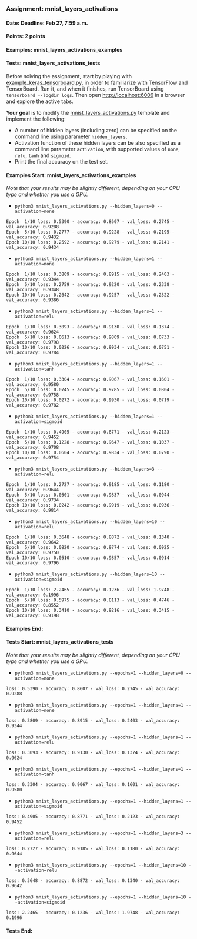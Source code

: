 ### Assignment: mnist_layers_activations
#### Date: Deadline: Feb 27, 7:59 a.m.
#### Points: 2 points
#### Examples: mnist_layers_activations_examples
#### Tests: mnist_layers_activations_tests

Before solving the assignment, start by playing with
[example_keras_tensorboard.py](https://github.com/ufal/npfl114/tree/master/labs/01/example_keras_tensorboard.py),
in order to familiarize with TensorFlow and TensorBoard.
Run it, and when it finishes, run TensorBoard using `tensorboard --logdir logs`.
Then open <http://localhost:6006> in a browser and explore the active tabs.

**Your goal** is to modify the
[mnist_layers_activations.py](https://github.com/ufal/npfl114/tree/master/labs/01/mnist_layers_activations.py)
template and implement the following:
- A number of hidden layers (including zero) can be specified on the command line
  using parameter `hidden_layers`.
- Activation function of these hidden layers can be also specified as a command
  line parameter `activation`, with supported values of `none`, `relu`, `tanh`
  and `sigmoid`.
- Print the final accuracy on the test set.

#### Examples Start: mnist_layers_activations_examples
_Note that your results may be slightly different, depending on your CPU type and whether you use a GPU._
- `python3 mnist_layers_activations.py --hidden_layers=0 --activation=none`
```
Epoch  1/10 loss: 0.5390 - accuracy: 0.8607 - val_loss: 0.2745 - val_accuracy: 0.9288
Epoch  5/10 loss: 0.2777 - accuracy: 0.9228 - val_loss: 0.2195 - val_accuracy: 0.9432
Epoch 10/10 loss: 0.2592 - accuracy: 0.9279 - val_loss: 0.2141 - val_accuracy: 0.9434
```
- `python3 mnist_layers_activations.py --hidden_layers=1 --activation=none`
```
Epoch  1/10 loss: 0.3809 - accuracy: 0.8915 - val_loss: 0.2403 - val_accuracy: 0.9344
Epoch  5/10 loss: 0.2759 - accuracy: 0.9220 - val_loss: 0.2338 - val_accuracy: 0.9348
Epoch 10/10 loss: 0.2642 - accuracy: 0.9257 - val_loss: 0.2322 - val_accuracy: 0.9386
```
- `python3 mnist_layers_activations.py --hidden_layers=1 --activation=relu`
```
Epoch  1/10 loss: 0.3093 - accuracy: 0.9130 - val_loss: 0.1374 - val_accuracy: 0.9624
Epoch  5/10 loss: 0.0613 - accuracy: 0.9809 - val_loss: 0.0733 - val_accuracy: 0.9798
Epoch 10/10 loss: 0.0226 - accuracy: 0.9934 - val_loss: 0.0751 - val_accuracy: 0.9784
```
- `python3 mnist_layers_activations.py --hidden_layers=1 --activation=tanh`
```
Epoch  1/10 loss: 0.3304 - accuracy: 0.9067 - val_loss: 0.1601 - val_accuracy: 0.9580
Epoch  5/10 loss: 0.0745 - accuracy: 0.9785 - val_loss: 0.0804 - val_accuracy: 0.9758
Epoch 10/10 loss: 0.0272 - accuracy: 0.9930 - val_loss: 0.0719 - val_accuracy: 0.9782
```
- `python3 mnist_layers_activations.py --hidden_layers=1 --activation=sigmoid`
```
Epoch  1/10 loss: 0.4905 - accuracy: 0.8771 - val_loss: 0.2123 - val_accuracy: 0.9452
Epoch  5/10 loss: 0.1228 - accuracy: 0.9647 - val_loss: 0.1037 - val_accuracy: 0.9708
Epoch 10/10 loss: 0.0604 - accuracy: 0.9834 - val_loss: 0.0790 - val_accuracy: 0.9754
```
- `python3 mnist_layers_activations.py --hidden_layers=3 --activation=relu`
```
Epoch  1/10 loss: 0.2727 - accuracy: 0.9185 - val_loss: 0.1180 - val_accuracy: 0.9644
Epoch  5/10 loss: 0.0501 - accuracy: 0.9837 - val_loss: 0.0944 - val_accuracy: 0.9734
Epoch 10/10 loss: 0.0242 - accuracy: 0.9919 - val_loss: 0.0936 - val_accuracy: 0.9814
```
- `python3 mnist_layers_activations.py --hidden_layers=10 --activation=relu`
```
Epoch  1/10 loss: 0.3648 - accuracy: 0.8872 - val_loss: 0.1340 - val_accuracy: 0.9642
Epoch  5/10 loss: 0.0820 - accuracy: 0.9774 - val_loss: 0.0925 - val_accuracy: 0.9750
Epoch 10/10 loss: 0.0510 - accuracy: 0.9857 - val_loss: 0.0914 - val_accuracy: 0.9796
```
- `python3 mnist_layers_activations.py --hidden_layers=10 --activation=sigmoid`
```
Epoch  1/10 loss: 2.2465 - accuracy: 0.1236 - val_loss: 1.9748 - val_accuracy: 0.1996
Epoch  5/10 loss: 0.5975 - accuracy: 0.8113 - val_loss: 0.4746 - val_accuracy: 0.8552
Epoch 10/10 loss: 0.3410 - accuracy: 0.9216 - val_loss: 0.3415 - val_accuracy: 0.9198
```
#### Examples End:
#### Tests Start: mnist_layers_activations_tests
_Note that your results may be slightly different, depending on your CPU type and whether you use a GPU._
- `python3 mnist_layers_activations.py --epochs=1 --hidden_layers=0 --activation=none`
```
loss: 0.5390 - accuracy: 0.8607 - val_loss: 0.2745 - val_accuracy: 0.9288
```
- `python3 mnist_layers_activations.py --epochs=1 --hidden_layers=1 --activation=none`
```
loss: 0.3809 - accuracy: 0.8915 - val_loss: 0.2403 - val_accuracy: 0.9344
```
- `python3 mnist_layers_activations.py --epochs=1 --hidden_layers=1 --activation=relu`
```
loss: 0.3093 - accuracy: 0.9130 - val_loss: 0.1374 - val_accuracy: 0.9624
```
- `python3 mnist_layers_activations.py --epochs=1 --hidden_layers=1 --activation=tanh`
```
loss: 0.3304 - accuracy: 0.9067 - val_loss: 0.1601 - val_accuracy: 0.9580
```
- `python3 mnist_layers_activations.py --epochs=1 --hidden_layers=1 --activation=sigmoid`
```
loss: 0.4905 - accuracy: 0.8771 - val_loss: 0.2123 - val_accuracy: 0.9452
```
- `python3 mnist_layers_activations.py --epochs=1 --hidden_layers=3 --activation=relu`
```
loss: 0.2727 - accuracy: 0.9185 - val_loss: 0.1180 - val_accuracy: 0.9644
```
- `python3 mnist_layers_activations.py --epochs=1 --hidden_layers=10 --activation=relu`
```
loss: 0.3648 - accuracy: 0.8872 - val_loss: 0.1340 - val_accuracy: 0.9642
```
- `python3 mnist_layers_activations.py --epochs=1 --hidden_layers=10 --activation=sigmoid`
```
loss: 2.2465 - accuracy: 0.1236 - val_loss: 1.9748 - val_accuracy: 0.1996
```
#### Tests End:
